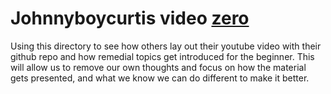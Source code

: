 # Johnnyboycurtis video [zero](https://www.youtube.com/watch?v=2S4t8-GcGPc)

Using this directory to see how others lay out their youtube video with their github repo and how remedial topics get introduced for the beginner. This will allow us to remove our own thoughts and focus on how the material gets presented, and what we know we can do different to make it better.

